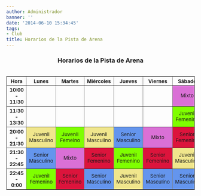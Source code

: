 ```yaml
---
author: Administrador
banner: ''
date: '2014-06-10 15:34:45'
tags:
- Club
title: Horarios de la Pista de Arena
---
```


<style type="text/css" media="screen">
td, th {
font-size: 10pt;
text-align: center;
}

.mixto {
background-color: Orchid;
}
.socios {
background-color: Gray;
}
.senfem {
background-color: Crimson;
}
.senmasc {
background-color: CornflowerBlue;
}
.juvfem {
background-color: Chartreuse;
}
.juvmasc {
background-color: khaki;
}
</style>

<center>
<h3>Horarios de la Pista de Arena</h3>
</center>

<!--table cellspacing="0" border="1">
<tr>
  <th>Hora</th>
  <th colspan="2" width="200px">Lunes</th>
  <th colspan="2" width="200px">Martes</th>
  <th colspan="2" width="200px">Miércoles</th>
  <th colspan="2" width="200px">Jueves</th>
</tr>

<tr>
  <th>19:00 - 20:30</th>
  <td class="mixto">Mixto</td>
  <td class="socios">Socios</td>
  <td class="senmasc">Senior Masc.</td>
  <td class="senfem">Senior Fem.</td>
  <td class="juvmasc">Juv. Masc.</td>
  <td>Infantil</td>
  <td class="senmasc">Senior Masc.</td>
  <td class="socios">Socios</td>
</tr>

<tr>
  <th>20:30 - 21:45</th>
  <td class="senfem">Senior Fem.</td>
  <td class="juvfem">Juv. Fem.</td>
  <td class="juvfem">Juv. Fem.</td>
  <td class="socios">Socios</td>
  <td class="senfem">Senior Fem.</td>
  <td class="socios">Socios</td>
  <td class="juvmasc">Juv. Masc.</td>
  <td class="socios">Socios</td>
</tr>

<tr>
  <th>21:45 - 23:00</th>
  <td class="senmasc" colspan="2">Senior Masc.</td>
  <td class="mixto">Mixto</td>
  <td class="juvmasc">Juv. Masc.</td>
  <td class="senmasc" colspan="2">Senior Masc.</td>
  <td class="mixto">Mixto</td>
  <td class="juvfem">Juv. Fem.</td>
</tr>

</table>

<p>
<br/>
</p>

<table cellspacing="0" border="1">
<tr>
  <th>Hora</th>
  <th colspan="2" width="200px">Viernes</th>
  <th colspan="2" width="200px">Sábado</th>
  <th colspan="2" width="200px">Domingo</th>
</tr>

<tr>
  <th>19:00 - 20:30</th>
  <td>Infantil</td>
  <td class="juvfem">Juv. Fem.</td>
  <td class="mixto">Mixto</td>
  <td class="juvmasc">Juv. Masc.</td>
  <td class="juvmasc">Juv. Masc.</td>
  <td class="juvfem">Juv. Fem.</td>
</tr>

<tr>
  <th>20:30 - 21:45</th>
  <td class="senmasc">Senior Masc.</td>
  <td class="socios">Socios</td>
  <td class="senfem">Senior Fem.</td>
  <td class="juvfem">Juv. Fem.</td>
  <td class="senmasc">Senior Masc.</td>
  <td class="socios">Socios</td>
</tr>

<tr>
  <th>21:45 - 23:00</th>
  <td class="senfem">Senior Fem.</td>
  <td class="juvmasc">Juv. Masc.</td>
  <td class="senmasc">Senior Masc.</td>
  <td class="socios">Socios</td>
  <td class="senfem">Senior Fem.</td>
  <td class="mixto">Mixto</td>
</tr>
</table-->


<table cellspacing="0" border="1" align="left" width="620">
<tr>
  <th width="*">Hora</th>
  <th width="80">Lunes</th>
  <th width="80">Martes</th>
  <th width="80">Miércoles</th>
  <th width="80">Jueves</th>
  <th width="80">Viernes</th>
  <th width="80">Sábado</th>
  <th width="80">Domingo</th>
</tr>

<tr>
  <th>10:00 - 11:30</th>
  <td class=""></td>
  <td class=""></td>
  <td class=""></td>
  <td class=""></td>
  <td class=""></td>
  <td class="mixto">Mixto</td>
  <td class="senmasc">Senior Masculino</td>
</tr>

<tr>
  <th>11:30 - 13:30</th>
  <td class=""></td>
  <td class=""></td>
  <td class=""></td>
  <td class=""></td>
  <td class=""></td>
  <td class="juvfem">Juvenil Femenino</td>
  <td class="juvmasc">Juvenil Masculino</td>
</tr>
<tr>
  <th>20:00 - 21:30</th>
  <td class="juvmasc">Juvenil Masculino</td>
  <td class="juvfem">Juvenil Femeino</td>
  <td class="juvmasc">Juvenil Masculino</td>
  <td class="senmasc">Senior Masculino</td>
  <td class="mixto">Mixto</td>
  <td class="senfem">Senior Femenino</td>
  <td class="juvfem">Juvenil Femenino</td>
</tr>

<tr>
  <th>21:30 - 22:45</th>
  <td class="senmasc">Senior Masculino</td>
  <td class="mixto">Mixto</td>
  <td class="senfem">Senior Femenino</td>
  <td class="juvfem">Juvenil Femenino</td>
  <td class="senfem">Senior Femenino</td>
  <td class="juvmasc">Juvenil Masculino</td>
  <td class="senmasc">Senior Masculino</td>
</tr>

<tr>
  <th>22:45 - 0:00</th>
  <td class="juvfem">Juvenil Femenino</td>
  <td class="senfem">Senior Femenino</td>
  <td class="senmasc">Senior Masculino</td>
  <td class="juvmasc">Juvenil Masculino</td>
  <td class="senmasc">Senior Masculino</td>
  <td class="senmasc">Senior Masculino</td>
  <td class="mixto">Mixto</td>
</tr>

</table>
<!--break-->
